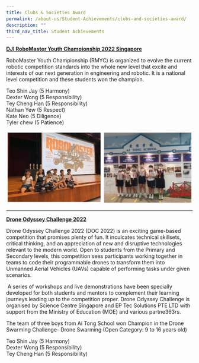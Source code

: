 ```yaml
---
title: Clubs & Societies Award
permalink: /about-us/Student-Achievements/clubs-and-societies-award/
description: ""
third_nav_title: Student Achievements
---
```

**<u>DJI RoboMaster Youth Championship 2022 Singapore</u>**

RoboMaster Youth Championship (RMYC) is organized to evolve the current robotic competition standards into the whole new level that excite and interests of our next generation in engineering and robotic. It is a national level competition and these students won the champion.

Teo Shin Jay (5 Harmony)   
Dexter Wong (5 Responsibility)  
Tey Cheng Han (5 Responsibility)  
Nathan Yew (5 Respect)   
Kate Neo (5 Diligence)   
Tyler chew (5 Patience)

![](/images/csa1.png)

--------------

**<u>Drone Odyssey Challenge 2022</u>**

Drone Odyssey Challenge 2022 (DOC 2022) is an exciting game-based competition that promises plenty of fun. It inculcates technical skillsets, critical thinking, and an appreciation of new and disruptive technologies relevant to the modern world. Open to students from the Primary and Secondary levels, this competition sees participants working together in teams to code their programmable drones to transform them into Unmanned Aerial Vehicles (UAVs) capable of performing tasks under given scenarios.

 A series of workshops and live demonstrations have been specially developed for both students and mentors to complement their learning journeys leading up to the competition proper. Drone Odyssey Challenge is organised by Science Centre Singapore and EP Tec Solutions PTE LTD with support from the Ministry of Education (MOE) and various partne363rs.

The team of three boys from Ai Tong School won Champion in the Drone Swarming Challenge- Drone Swarming (Open Category: 9 to 16 years old)  

Teo Shin Jay (5 Harmony)  
Dexter Wong (5 Responsibility)  
Tey Cheng Han (5 Responsibility)